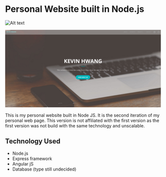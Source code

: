 # Personal Website built in Node.js

![Alt text](https://travis-ci.org/mykevin81/Personal-Website.svg?branch=master "Travis CI")

![Alt text](/public/img/ScreenShot.png?raw=true "Website View")

This is my personal website built in Node JS. It is the second iteration of my personal web page. This version is not affiliated with the first version as the first version was not build with the same technology and unscalable.

## Technology Used
  - Node.js
  - Express framework
  - Angular jS
  - Database (type still undecided)
  

